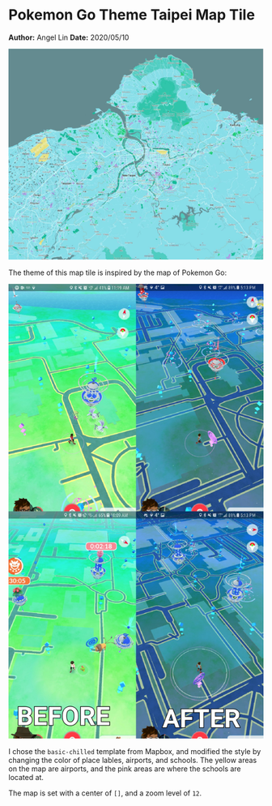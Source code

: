 # Pokemon Go Theme Taipei Map Tile
**Author:** Angel Lin
**Date:** 2020/05/10

![taipei map](img/mapTile.JPG)

The theme of this map tile is inspired by the map of Pokemon Go:

![pokemon go map](img/pokemon-go.PNG)

I chose the `basic-chilled` template from Mapbox, and modified the style by changing the color of place lables, airports, and schools. The yellow areas on the map are airports, and the pink areas are where the schools are located at.

The map is set with a center of `[]`, and a zoom level of `12`.
